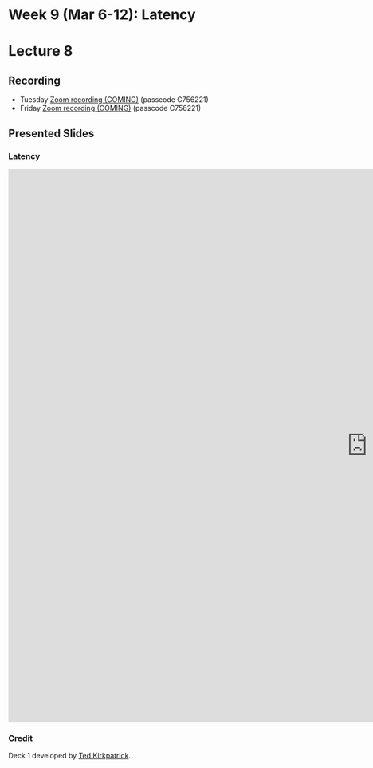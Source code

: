# Week 9 (Mar 6-12): Latency
# Lecture 8

## Recording

* Tuesday [Zoom recording (COMING)]() (passcode C756221)
* Friday [Zoom recording (COMING)]() (passcode C756221)

## Presented Slides  

### Latency

<div class="video-container-4by3"><iframe src="https://docs.google.com/presentation/d/e/2PACX-1vT9OKhgmTdu3VZehJSlSsD62zBhujfKEBMW_cYZ0oKBXj3zLGrGhSHs4XSTmK4ox3D_AhQHTHGvqJlH/embed?start=false&loop=false&delayms=3000" frameborder="0" width="1440" height="1109" allowfullscreen="true" mozallowfullscreen="true" webkitallowfullscreen="true"></iframe></iframe></div>

### Credit
Deck 1 developed by [Ted Kirkpatrick](https://kirkpatricktech.org/about/).

